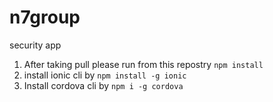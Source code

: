 # n7group
security app

1. After taking pull please run from this repostry ```npm install```
2. install ionic cli by ```npm install -g ionic```
3. Install cordova cli by ```npm i -g cordova```

